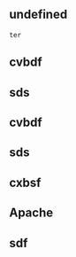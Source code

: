 
  ## undefined
    ter
  ## cvbdf

  ## sds

  ## cvbdf

  ## sds

  ## cxbsf

  ## Apache

  ## sdf
  